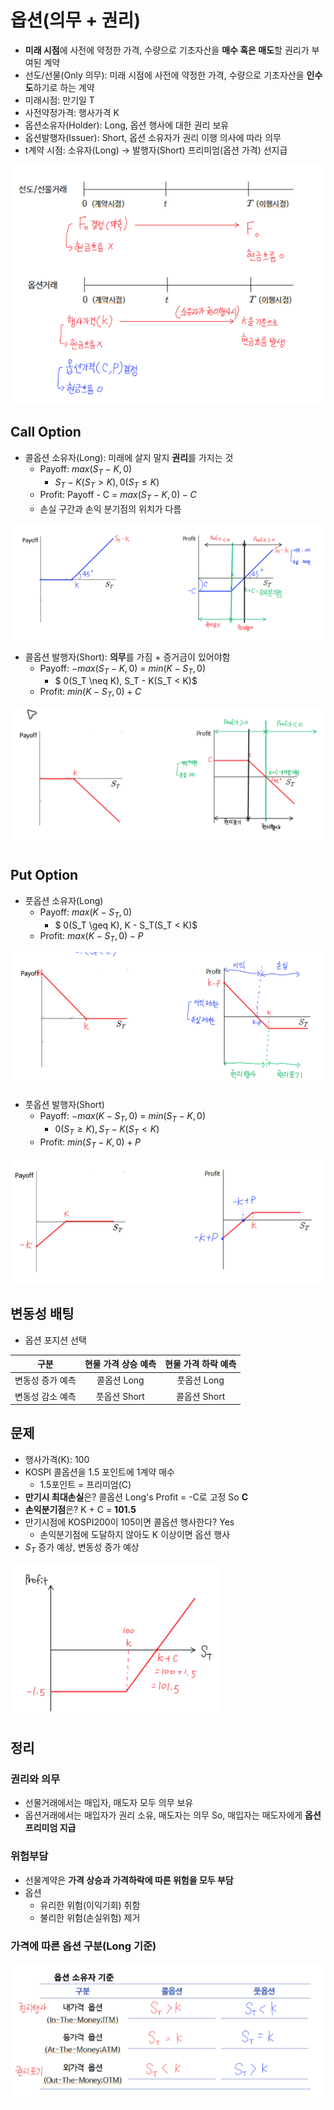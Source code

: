 # 옵션(의무 + 권리)
- **미래 시점**에 사전에 약정한 가격, 수량으로 기초자산을 **매수 혹은 매도**할 권리가 부여된 계약
- 선도/선물(Only 의무): 미래 시점에 사전에 약정한 가격, 수량으로 기초자산을 **인수도**하기로 하는 계약
- 미래시점: 만기일 T
- 사전약정가격: 행사가격 K
- 옵션소유자(Holder): Long, 옵션 행사에 대한 권리 보유
- 옵션발행자(Issuer): Short, 옵션 소유자가 권리 이행 의사에 따라 의무
- t계약 시점: 소유자(Long) → 발행자(Short) 프리미엄(옵션 가격) 선지급

![alt text](../img/17_선물_옵션_차이.png)

## Call Option
- 콜옵션 소유자(Long): 미래에 살지 말지 **권리**를 가지는 것
    + Payoff: $max(S_T - K, 0)$
        - $S_T - K(S_T > K), 0(S_T \leq K)$
    + Profit: Payoff - C = $max(S_T - K, 0) - C$
    + 손실 구간과 손익 분기점의 위치가 다름

![alt text](../img/17_Call_Option_Long.png)

- 콜옵션 발행자(Short): **의무**를 가짐 + 증거금이 있어야함
    + Payoff: $-max(S_T - K, 0)$ = $min(K - S_T, 0)$
        - $ 0(S_T \neq K), S_T - K(S_T < K)$
    + Profit: $min(K - S_T, 0) + C$

![alt text](../img/17_Call_Option_Short.png)

## Put Option
- 풋옵션 소유자(Long)
    + Payoff: $max(K - S_T, 0)$ 
        - $ 0(S_T \geq K), K - S_T(S_T < K)$
    + Profit: $max(K - S_T, 0) - P$

![alt text](../img/17_Put_Option_Long.png)

- 풋옵션 발행자(Short)
    + Payoff: $-max(K - S_T, 0)$ = $min(S_T - K, 0)$
        - $0(S_T \geq K), S_T - K(S_T < K)$
    + Profit: $min(S_T - K, 0) + P$

![alt text](../img/17_Put_Option_Short.png)

## 변동성 배팅
- 옵션 포지션 선택

|     구분      | 현물 가격 상승 예측 | 현물 가격 하락 예측 |
|:------------:|:-----------------:|:----------------:|
|변동성 증가 예측|콜옵션 Long         |풋옵션 Long        |
|변동성 감소 예측|풋옵션 Short        |콜옵션 Short       |

## 문제
- 행사가격(K): 100
- KOSPI 콜옵션을 1.5 포인트에 1계약 매수
    + 1.5포인트 = 프리미엄(C)
- **만기시 최대손실**은? 콜옵션 Long's Profit = -C로 고정 So **C**
- **손익분기점**은? K + C = **101.5**
- 만기시점에 KOSPI200이 105이면 콜옵션 행사한다? Yes
    + 손익분기점에 도달하지 않아도 K 이상이면 옵션 행사
- $S_T$ 증가 예상, 변동성 증가 예상

![alt text](../img/17_문제.png)

## 정리
### 권리와 의무
- 선물거래에서는 매입자, 매도자 모두 의무 보유
- 옵션거래에서는 매입자가 권리 소유, 매도자는 의무 So, 매입자는 매도자에게 **옵션 프리미엄 지급**

### 위험부담
- 선물계약은 **가격 상승과 가격하락에 따른 위험을 모두 부담**
- 옵션
    + 유리한 위험(이익기회) 취함
    + 불리한 위험(손실위험) 제거

### 가격에 따른 옵션 구분(Long 기준)

![alt text](../img/17_가격에따른옵션구분.png)